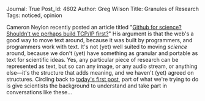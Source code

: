 Journal: True
Post_Id: 4602
Author: Greg Wilson
Title: Granules of Research
Tags: noticed, opinion

<p>Cameron Neylon recently posted an article titled "<a href="http://cameronneylon.net/blog/github-for-science-shouldn%E2%80%99t-we-perhaps-build-tcpip-first/">Github for science? Shouldn't we perhaps build TCP/IP first?</a>" His argument is that the web's a good way to move text around, because it was built by programmers, and programmers work with text. It's not (yet) well suited to moving <em>science</em> around, because we don't (yet) have something as granular and portable as text for scientific ideas. Yes, any particular piece of research can be represented as text, but so can any image, or any audio stream, or anything else&mdash;it's the structure that adds meaning, and we haven't (yet) agreed on structures. Circling back to <a href="{{root_path}}/blog/2012/02/what-deep-thoughts-look-like.html">today's first post</a>, part of what we're trying to do is give scientists the background to understand and take part in conversations like these...</p>
